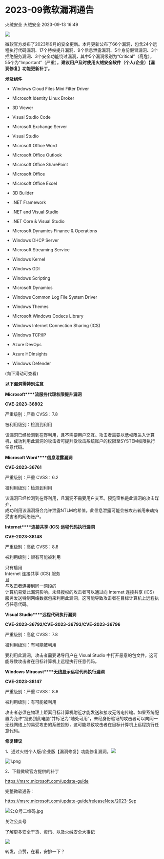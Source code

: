 #  2023-09微软漏洞通告   
火绒安全  火绒安全   2023-09-13 16:49  
  
![](https://mmbiz.qpic.cn/sz_mmbiz_gif/0icdicRft8tz4TwribzNDjQvqsWEWszn7jyHd8ZE3L5iboJOQdYnJ2a3FSm6gZjCTOBXHbiaj743fRoviaVbdUU1ibbzw/640?wx_fmt=gif "")  
  
  
微软官方发布了2023年9月的安全更新。本月更新公布了66个漏洞，包含24个远程执行代码漏洞、17个特权提升漏洞、9个信息泄露漏洞、5个身份假冒漏洞、3个拒绝服务漏洞、3个安全功能绕过漏洞，其中5个漏洞级别为“Critical”（高危），55个为“Important”（严重）。**建议用户及时使用火绒安全软件（个人/企业）【漏洞修复】功能更新补丁。**  
  
  
  
**涉及组件**  
  
  
  
  
  
- Windows Cloud Files Mini Filter Driver  
  
- Microsoft Identity Linux Broker  
  
- 3D Viewer  
  
- Visual Studio Code  
  
- Microsoft Exchange Server  
  
- Visual Studio  
  
- Microsoft Office Word  
  
- Microsoft Office Outlook  
  
- Microsoft Office SharePoint  
  
- Microsoft Office  
  
- Microsoft Office Excel  
  
- 3D Builder  
  
- .NET Framework  
  
- .NET and Visual Studio  
  
- .NET Core & Visual Studio  
  
- Microsoft Dynamics Finance & Operations  
  
- Windows DHCP Server  
  
- Microsoft Streaming Service  
  
- Windows Kernel  
  
- Windows GDI  
  
- Windows Scripting  
  
- Microsoft Dynamics  
  
- Windows Common Log File System Driver  
  
- Windows Themes  
  
- Microsoft Windows Codecs Library  
  
- Windows Internet Connection Sharing (ICS)  
  
- Windows TCP/IP  
  
- Azure DevOps  
  
- Azure HDInsights  
  
- Windows Defender  
  
  
  
  
(向下滑动可查看)  
  
  
  
**以下漏洞需特别注意**  
  
  
  
  
  
**Microsoft****流服务代理权限提升漏洞**  
  
**CVE-2023-36802**  
  
严重级别：严重 CVSS：7.8  
  
被利用级别：检测到利用  
  
  
该漏洞已经检测到在野利用，且不需要用户交互。攻击者需要以低权限进入计算机，成功利用此漏洞的攻击者可提升受攻击系统账户的权限至SYSTEM权限执行任意代码。  
  
  
  
**Microsoft Word****信息泄露漏洞**  
  
**CVE-2023-36761**  
  
严重级别：严重 CVSS：6.2  
  
被利用级别：检测到利用  
  
  
该漏洞已经检测到在野利用，且漏洞不需要用户交互。预览窗格是此漏洞的攻击媒介，  
成功利用该漏洞将会允许泄露NTLM哈希值，此信息泄露可能会被攻击者用来劫持受害者的网络账户。  
  
  
  
**Internet****连接共享 (ICS) 远程代码执行漏洞**  
  
**CVE-2023-38148**  
  
严重级别：高危 CVSS：8.8  
  
被利用级别：很有可能被利用  
  
  
只有启用  
Internet 连接共享 (ICS) 服务  
且  
与攻击者连接到同一网段的  
计算机易受此漏洞影响。未经授权的攻击者可以通过向 Internet 连接共享 (ICS) 服务发送特制网络数据包来利用此漏洞，这可能导致攻击者在目标计算机上远程执行任意代码。  
  
  
  
**Visual Studio****远程代码执行漏洞**  
  
**CVE-2023-36792/CVE-2023-36793/CVE-2023-36796**  
  
严重级别：高危 CVSS：7.8  
  
被利用级别：有可能被利用  
  
  
要利用此漏洞，攻击者需要诱导用户在 Visual Studio 中打开恶意的包文件，这可能导致攻击者在目标计算机上远程执行任意代码。  
  
  
  
**Windows Miracast****无线显示远程代码执行漏洞**  
  
**CVE-2023-38147**  
  
严重级别：严重 CVSS：8.8  
  
被利用级别：有可能被利用  
  
  
攻击者必须在物理上距离目标计算机附近才能发送和接收无线电传输。如果系统配置为允许“投影到此电脑”并标记为“随处可用”，未经身份验证的攻击者可以向同一无线网络上的易受攻击的系统投影，这可能导致攻击者在目标计算机上远程执行任意代码。  
  
  
  
**修复建议**  
  
  
  
  
  
1、通过火绒个人版/企业版【漏洞修复】功能修复漏洞。![](https://mmbiz.qpic.cn/sz_mmbiz_gif/0icdicRft8tz7icqiarOQ0ibM0xmib3kMlJ51t04kicesVUadAA4vPhp3VNNdYws0ID1rtg0Lo1Ie51YuX9SArX9oCeiaw/640?wx_fmt=gif "")  
  
  
  
![](https://mmbiz.qpic.cn/sz_mmbiz_png/0icdicRft8tz7icqiarOQ0ibM0xmib3kMlJ51tTZSWjTEsOwHXrBmTK3bPs0TichMSnqqha0MzLVutl0zkIfMp7DiaYxgg/640?wx_fmt=png "1.png")  
  
  
2、下载微软官方提供的补丁  
  
https://msrc.microsoft.com/update-guide  
  
  
  
完整微软通告：  
  
https://msrc.microsoft.com/update-guide/releaseNote/2023-Sep  
  
  
  
![](https://mmbiz.qpic.cn/sz_mmbiz_jpg/0icdicRft8tz7icqiarOQ0ibM0xmib3kMlJ51trmGwlYFm9t3Zr8LlXqiayvjybviazmyhE4ic3QjwibONYhQsbIzP7SyVAw/640?wx_fmt=jpeg "公众号二维码.jpg")  
  
关注公众号  
  
了解更多安全干货、资讯、以及火绒安全大事记  
  
  
  
![](https://mmbiz.qpic.cn/sz_mmbiz_gif/0icdicRft8tz7icqiarOQ0ibM0xmib3kMlJ51t6uKUOrHlNWDka1ErgH0oEu9ATJ9iaehxjlULLAAVcHIYNtavBrtw9Ug/640?wx_fmt=gif "")  
  
转发，点赞，在看，安排一下？  
  
